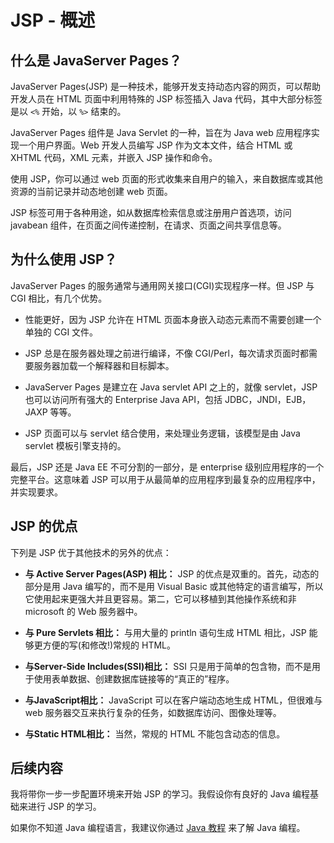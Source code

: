 # JSP - 概述

## 什么是 JavaServer Pages？

JavaServer Pages(JSP) 是一种技术，能够开发支持动态内容的网页，可以帮助开发人员在 HTML 页面中利用特殊的 JSP 标签插入 Java 代码，其中大部分标签是以 `<%` 开始，以 `%>` 结束的。

JavaServer Pages 组件是 Java Servlet 的一种，旨在为 Java web 应用程序实现一个用户界面。Web 开发人员编写 JSP 作为文本文件，结合 HTML 或 XHTML 代码，XML 元素，并嵌入 JSP 操作和命令。

使用 JSP，你可以通过 web 页面的形式收集来自用户的输入，来自数据库或其他资源的当前记录并动态地创建 web 页面。

JSP 标签可用于各种用途，如从数据库检索信息或注册用户首选项，访问 javabean 组件，在页面之间传递控制，在请求、页面之间共享信息等。

## 为什么使用 JSP？

JavaServer Pages 的服务通常与通用网关接口(CGI)实现程序一样。但 JSP 与 CGI 相比，有几个优势。

- 性能更好，因为 JSP 允许在 HTML 页面本身嵌入动态元素而不需要创建一个单独的 CGI 文件。

- JSP 总是在服务器处理之前进行编译，不像 CGI/Perl，每次请求页面时都需要服务器加载一个解释器和目标脚本。

- JavaServer Pages 是建立在 Java servlet API 之上的，就像 servlet，JSP 也可以访问所有强大的 Enterprise Java API，包括 JDBC，JNDI，EJB，JAXP 等等。

- JSP 页面可以与 servlet 结合使用，来处理业务逻辑，该模型是由 Java servlet 模板引擎支持的。

最后，JSP 还是 Java EE 不可分割的一部分，是 enterprise 级别应用程序的一个完整平台。这意味着 JSP 可以用于从最简单的应用程序到最复杂的应用程序中，并实现要求。

## JSP 的优点

下列是 JSP 优于其他技术的另外的优点：

- **与 Active Server Pages(ASP) 相比：** JSP 的优点是双重的。首先，动态的部分是用 Java 编写的，而不是用 Visual Basic 或其他特定的语言编写，所以它使用起来更强大并且更容易。第二，它可以移植到其他操作系统和非 microsoft 的 Web 服务器中。

- **与 Pure Servlets 相比：** 与用大量的 println 语句生成 HTML 相比，JSP 能够更方便的写(和修改!)常规的 HTML。

- **与Server-Side Includes(SSI)相比：** SSI 只是用于简单的包含物，而不是用于使用表单数据、创建数据库链接等的“真正的”程序。

- **与JavaScript相比：** JavaScript 可以在客户端动态地生成 HTML，但很难与 web 服务器交互来执行复杂的任务，如数据库访问、图像处理等。

- **与Static HTML相比：** 当然，常规的 HTML 不能包含动态的信息。

## 后续内容

我将带你一步一步配置环境来开始 JSP 的学习。我假设你有良好的 Java 编程基础来进行 JSP 的学习。

如果你不知道 Java 编程语言，我建议你通过 [Java 教程]( http://wiki.jikexueyuan.com/project/java/) 来了解 Java 编程。
